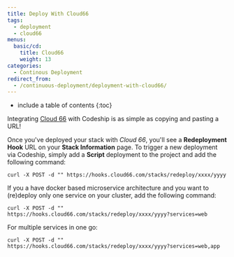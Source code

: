 ```yaml
---
title: Deploy With Cloud66
tags:
  - deployment
  - cloud66
menus:
  basic/cd:
    title: Cloud66
    weight: 13
categories:
  - Continous Deployment        
redirect_from:
  - /continuous-deployment/deployment-with-cloud66/
---
```


* include a table of contents
{:toc}

Integrating [Cloud 66](http://www.cloud66.com/) with Codeship is as simple as copying and pasting a URL!

Once you've deployed your stack with _Cloud 66_, you'll see a **Redeployment Hook** URL on your **Stack Information** page. To trigger a new deployment via Codeship, simply add a **Script** deployment to the project and add the following command:

```shell
curl -X POST -d "" https://hooks.cloud66.com/stacks/redeploy/xxxx/yyyy
```

If you a have docker based microservice architecture and you want to (re)deploy only one service on your cluster, add the following command:

```shell
curl -X POST -d "" https://hooks.cloud66.com/stacks/redeploy/xxxx/yyyy?services=web
```

For multiple services in one go:

```shell
curl -X POST -d "" https://hooks.cloud66.com/stacks/redeploy/xxxx/yyyy?services=web,app
```
